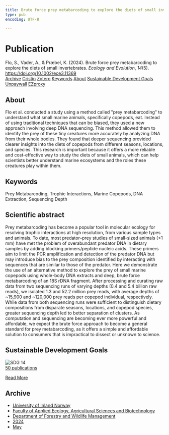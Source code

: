 ```yaml
---
title: Brute force prey metabarcoding to explore the diets of small invertebrates
type: pub
encoding: UTF-8

---
```

<h1>Publication</h1>
<article id="csl-bib-container-MN3GDEG3" class="csl-bib-container">
  <div class="csl-bib-body"> <div class="csl-entry">Flo, S., Vader, A., &#38; Præbel, K. (2024). Brute force prey metabarcoding to explore the diets of small invertebrates. <i>Ecology and Evolution</i>, <i>14</i>(5). <a href="https://doi.org/10.1002/ece3.11369">https://doi.org/10.1002/ece3.11369</a></div> </div>
  <div class="csl-bib-buttons">
    <a href="#taxonomy-article-MN3GDEG3" alt="archive" class="csl-bib-button">Archive</a>
    <a href="https://app.cristin.no/results/show.jsf?id=2266710" alt="Cristin" class="csl-bib-button">Cristin</a>
    <a href="http://zotero.org/groups/5881554/items/MN3GDEG3" alt="Zotero" class="csl-bib-button">Zotero</a>
    <a href="#keywords-article-MN3GDEG3" alt="keywords" class="csl-bib-button">Keywords</a>
    <a href="#about-article-MN3GDEG3" alt="about_pub" class="csl-bib-button">About</a>
    <a href="#sdg-article-MN3GDEG3" alt="sdg" class="csl-bib-button">Sustainable Development Goals</a>
    <a href="https://onlinelibrary.wiley.com/doi/pdfdirect/10.1002/ece3.11369" alt="Unpaywall" class="csl-bib-button">Unpaywall</a>
    <a href="https://onlinelibrary.wiley.com/doi/pdfdirect/10.1002/ece3.11369" alt="EZproxy" class="csl-bib-button">EZproxy</a>
  </div>
  <div id="csl-bib-meta-container-MN3GDEG3"></div>
</article>
<div id="csl-bib-meta-MN3GDEG3" class="csl-bib-meta">
  <article id="about-article-MN3GDEG3" class="about_pub-article">
    <h1>About</h1>
    Flo et al. conducted a study using a method called "prey metabarcoding" to understand what small marine animals, specifically copepods, eat. Instead of using traditional techniques that can be biased, they used a new approach involving deep DNA sequencing. This method allowed them to identify the prey of these tiny creatures more accurately by analyzing DNA from their whole bodies. They found that deeper sequencing provided clearer insights into the diets of copepods from different seasons, locations, and species. This research is important because it offers a more reliable and cost-effective way to study the diets of small animals, which can help scientists better understand marine ecosystems and the roles these creatures play within them.
  </article>
  <article id="keywords-article-MN3GDEG3" class="keywords-article">
    <h1>Keywords</h1>
    Prey Metabarcoding, Trophic Interactions, Marine Copepods, DNA Extraction, Sequencing Depth
  </article>
  <article id="abstract-article-MN3GDEG3" class="abstract-article">
    <h1>Scientific abstract</h1>
    Prey metabarcoding has become a popular tool in molecular ecology for resolving trophic interactions at high resolution, from various sample types and animals. To date, most predator–prey studies of small-sized animals (<1 mm) have met the problem of overabundant predator DNA in dietary samples by adding blocking primers/peptide nucleic acids. These primers aim to limit the PCR amplification and detection of the predator DNA but may introduce bias to the prey composition identified by interacting with sequences that are similar to those of the predator. Here we demonstrate the use of an alternative method to explore the prey of small marine copepods using whole-body DNA extracts and deep, brute force metabarcoding of an 18S rDNA fragment. After processing and curating raw data from two sequencing runs of varying depths (0.4 and 5.4 billion raw reads), we isolated 1.3 and 52.2 million prey reads, with average depths of ~15,900 and ~120,000 prey reads per copepod individual, respectively. While data from both sequencing runs were sufficient to distinguish dietary compositions from disparate seasons, locations, and copepod species, greater sequencing depth led to better separation of clusters. As computation and sequencing are becoming ever more powerful and affordable, we expect the brute force approach to become a general standard for prey metabarcoding, as it offers a simple and affordable solution to consumers that is impractical to dissect or unknown to science.
  </article>
  <article id="sdg-article-MN3GDEG3" class="sdg-article">
    <h1>Sustainable Development Goals</h1>
    <div class="sdg-container"><div id="sdg14" class="sdg">
        <img src="{{< params subfolder >}}images/sdg/sdg14_en.png" class="image" alt="SDG 14">
        <div class="sdg-overlay">
          <a href="{{< params subfolder >}}en/archive/?sdg=14#archive" class="sdg-publication-count"><span>50</span> publications</a>
          <p><a href="https://sdgs.un.org/goals/goal14" class="sdg-read-more">Read More</a></p>
        </div>
      </div></div>
  </article>
  <article id="taxonomy-article-MN3GDEG3" class="taxonomy-article">
    <h1>Archive</h1>
    <ul>
      <li><a href="{{< params subfolder >}}en/archive/?key=3DCRN523">University of Inland Norway</a></li>
      <li><a href="{{< params subfolder >}}en/archive/?key=T77LXH6D">Faculty of Applied Ecology, Agricultural Sciences and Biotechnology</a></li>
      <li><a href="{{< params subfolder >}}en/archive/?key=7TRARPE3">Department of Forestry and Wildlife Management</a></li>
      <li><a href="{{< params subfolder >}}en/archive/?key=A4XX8HDP">2024</a></li>
      <li><a href="{{< params subfolder >}}en/archive/?key=2IXDX4YB">May</a></li>
    </ul>
  </article>
</div>
